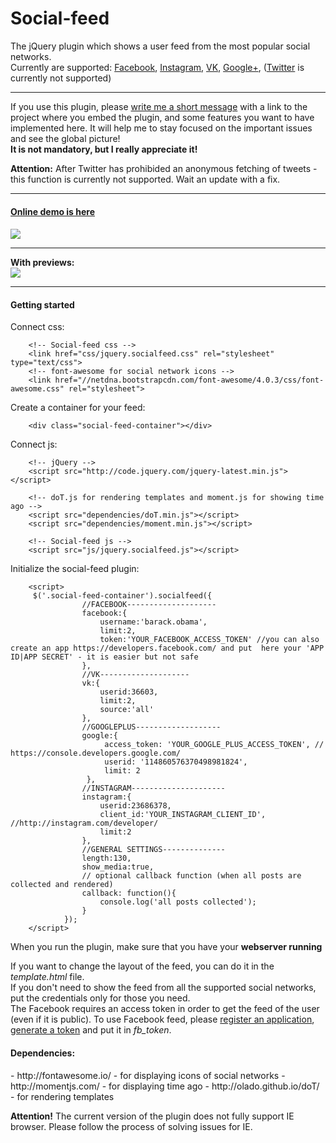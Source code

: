 Social-feed
===========
The jQuery plugin which shows a user feed from the most popular social networks.<br/> 
Currently are supported: <a href="http://facebook.com">Facebook</a>, <a href="http://instagram.com">Instagram</a>, <a href="http://vk.com">VK</a>, <a href="http://plus.google.com">Google+</a>, (<a href="http://twitter.com">Twitter</a> is currently not supported)
<hr>
If you use this plugin, please <a href="mailto:pavel@kucherbaev.com">write me a short message</a> with a link to the project where you embed the plugin, and some features you want to have implemented here. It will help me to stay focused on the important issues and see the global picture!
<br/><strong>It is not mandatory, but I really appreciate it!</strong>
<p>
<strong>Attention:</strong> After Twitter has prohibided an anonymous fetching of tweets - this function is currently not supported. Wait an update with a fix.
</p>
<hr>
<h4><a href="http://pavelk2.github.io/social-feed/" target="_blank">Online demo is here</a><h4>

<img src="http://habrastorage.org/storage2/bc3/834/e4d/bc3834e4dd952f22b470830d7dc1096c.png" />
<hr>
With previews:<br/>
<img src="http://habrastorage.org/storage2/2ee/a85/fcf/2eea85fcf3c76efb328b0b2d9e8df7ad.png" />
<hr>
<h4>Getting started</h4>
Connect css:

        <!-- Social-feed css -->
        <link href="css/jquery.socialfeed.css" rel="stylesheet" type="text/css">
        <!-- font-awesome for social network icons -->
        <link href="//netdna.bootstrapcdn.com/font-awesome/4.0.3/css/font-awesome.css" rel="stylesheet">

Create a container for your feed:

        <div class="social-feed-container"></div>

Connect js:

        <!-- jQuery -->
        <script src="http://code.jquery.com/jquery-latest.min.js"></script>
    
        <!-- doT.js for rendering templates and moment.js for showing time ago -->
        <script src="dependencies/doT.min.js"></script>
        <script src="dependencies/moment.min.js"></script>
    
        <!-- Social-feed js -->
        <script src="js/jquery.socialfeed.js"></script>

Initialize the social-feed plugin:

        <script>
         $('.social-feed-container').socialfeed({
                    //FACEBOOK--------------------
                    facebook:{
                        username:'barack.obama',
                        limit:2,
                        token:'YOUR_FACEBOOK_ACCESS_TOKEN' //you can also create an app https://developers.facebook.com/ and put  here your 'APP ID|APP SECRET' - it is easier but not safe
                    },
                    //VK--------------------
                    vk:{
                        userid:36603,
                        limit:2,
                        source:'all'
                    },
                    //GOOGLEPLUS-------------------
                    google:{
                         access_token: 'YOUR_GOOGLE_PLUS_ACCESS_TOKEN', // https://console.developers.google.com/
                         userid: '114860576370498981824',
                         limit: 2
                     },
                    //INSTAGRAM---------------------
                    instagram:{
                        userid:23686378,
                        client_id:'YOUR_INSTAGRAM_CLIENT_ID', //http://instagram.com/developer/
                        limit:2
                    },
                    //GENERAL SETTINGS--------------
                    length:130,
                    show_media:true,
                    // optional callback function (when all posts are collected and rendered)
                    callback: function(){
                        console.log('all posts collected');
                    }
                });
        </script>

When you run the plugin, make sure that you have your <strong>webserver running</strong>

If you want to change the layout of the feed, you can do it in the <em>template.html</em> file.
<br/>
If you don't need to show the feed from all the supported social networks, put the credentials only for those you need.
<br/>
The Facebook requires an access token in order to get the feed of the user (even if it is public).
To use Facebook feed, please <a href="https://developers.facebook.com/apps">register an application</a>, <a href="https://developers.facebook.com/tools/explorer/">generate a token</a> and 
put it in  <em>fb_token</em>.<br/>

<h4>Dependencies:</h4>
-  http://fontawesome.io/ - for displaying icons of social networks
-  http://momentjs.com/ - for displaying time ago
-  http://olado.github.io/doT/ - for rendering templates

<strong>Attention!</strong> The current version of the plugin does not fully support IE browser. Please follow the process of solving issues for IE.


